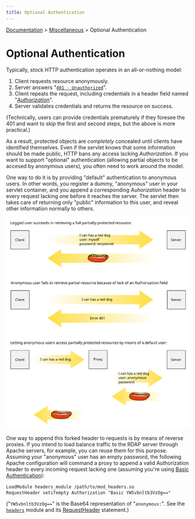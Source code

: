 ```yaml
---
title: Optional Authentication
---
```


<div id="breadcrumbs">
<a href="documentation.html">Documentation</a> > <a href="documentation.html#miscellaneous">Miscellaneous</a> > Optional Authentication
</div>

# Optional Authentication

Typically, stock HTTP authentication operates in an all-or-nothing model:

1. Client requests resource anonymously.
2. Server answers "[`401 - Unauthorized`](https://en.wikipedia.org/wiki/List_of_HTTP_status_codes#4xx_Client_Error)".
3. Client repeats the request, including credentials in a header field named "[*Authorization*](https://en.wikipedia.org/wiki/List_of_HTTP_header_fields#Request_fields)".
4. Server validates credentials and returns the resource on success.

(Technically, users can provide credentials prematurely if they foresee the 401 and want to skip the first and second steps, but the above is more practical.)

As a result, protected objects are *completely* concealed until clients have identified themselves. Even if the servlet knows that some information should be made public, HTTP bans any access lacking _Authorization_. If you want to support "optional" authentication (allowing partial objects to be accesed by anonymous users), you often need to work around the model.

One way to do it is by providing "default" authentication to anonymous users. In other words, you register a dummy, "anonymous" user in your servlet container, and you append a corresponding *Auhorization* header to every request lacking one before it reaches the server. The servlet then takes care of returning only "public" information to this user, and reveal other information normally to others.

![Fig.1 - Optional Authentication](img/diagram/optional-authentication.svg)

One way to append this forked header to requests is by means of reverse proxies. If you intend to load balance traffic to the RDAP server through Apache servers, for example, you can reuse them for this purpose. Assuming your "anonymous" user has an empty password, the following Apache configuration will command a proxy to append a valid Authorization header to every incoming request lacking one (assuming you're using [Basic Authentication](https://tools.ietf.org/html/rfc2617#section-2)):

	LoadModule headers_module /path/to/mod_headers.so
	RequestHeader setifempty Authorization "Basic YW5vbnltb3VzOg=="

("`YW5vbnltb3VzOg==`" is the Base64 representation of "`anonymous:`". See the [`headers`](http://httpd.apache.org/docs/current/mod/mod_headers.html) module and its [RequestHeader](http://httpd.apache.org/docs/current/mod/mod_headers.html#RequestHeader) statement.)

